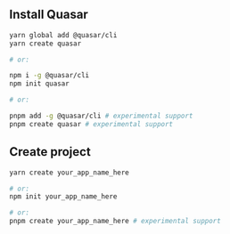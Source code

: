 ## Install Quasar

```sh
yarn global add @quasar/cli
yarn create quasar

# or:

npm i -g @quasar/cli
npm init quasar

# or:

pnpm add -g @quasar/cli # experimental support
pnpm create quasar # experimental support
```

## Create project

```sh
yarn create your_app_name_here

# or:
npm init your_app_name_here

# or:
pnpm create your_app_name_here # experimental support
```
